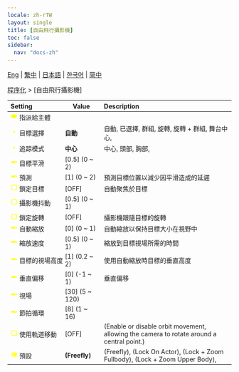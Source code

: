 ```yaml
---
locale: zh-rTW
layout: single
title: [自由飛行攝影機]
toc: false
sidebar:
  nav: "docs-zh"
---
```

[Eng](/dancexr/menu/2025.4/motion/freefly_cam) | [繁中](/tw/dancexr/menu/2025.4/motion/freefly_cam) | [日本語](/jp/dancexr/menu/2025.4/motion/freefly_cam) | [한국어](/kr/dancexr/menu/2025.4/motion/freefly_cam) | [简中](/zh/dancexr/menu/2025.4/motion/freefly_cam)

[程序化](../menu#程序化) > [自由飛行攝影機]



| Setting | Value | Description |
| :--- | --- | :--- |
|<nobr> ![videocam icon](/images/icon/ic_videocam.png)  指派給主體</nobr>|| 
|<nobr> ![chevron icon](/images/icon/ic_chevron.png)  目標選擇</nobr>| **自動** | 自動, 已選擇, 群組, 旋轉, 旋轉 + 群組, 舞台中心,  |
|<nobr> ![chevron icon](/images/icon/ic_chevron.png)  追踪模式</nobr>| **中心** | 中心, 頭部, 胸部,  |
|<nobr> ![slider icon](/images/icon/ic_slider.png)  目標平滑</nobr>| [0.5] (0 ~ 2) | 
|<nobr> ![slider icon](/images/icon/ic_slider.png)  預測</nobr>| [1] (0 ~ 2) | 預測目標位置以減少因平滑造成的延遲
|<nobr> ![check_off icon](/images/icon/ic_check_off.png)  鎖定目標</nobr>| [OFF] | 自動聚焦於目標
|<nobr> ![check_off icon](/images/icon/ic_check_off.png)  攝影機抖動</nobr>| [0.5] (0 ~ 1) | 
|<nobr> ![check_off icon](/images/icon/ic_check_off.png)  鎖定旋轉</nobr>| [OFF] | 攝影機跟隨目標的旋轉
|<nobr> ![slider icon](/images/icon/ic_slider.png)  自動縮放</nobr>| [0] (0 ~ 1) | 自動縮放以保持目標大小在視野中
|<nobr> ![slider icon](/images/icon/ic_slider.png)  縮放速度</nobr>| [0.5] (0 ~ 1) | 縮放到目標視場所需的時間
|<nobr> ![slider icon](/images/icon/ic_slider.png)  目標的視場高度</nobr>| [1] (0.2 ~ 2) | 使用自動縮放時目標的垂直高度
|<nobr> ![slider icon](/images/icon/ic_slider.png)  垂直偏移</nobr>| [0] (-1 ~ 1) | 垂直偏移
|<nobr> ![slider icon](/images/icon/ic_slider.png)  視場</nobr>| [30] (5 ~ 120) | 
|<nobr> ![slider icon](/images/icon/ic_slider.png)  節拍循環</nobr>| [8] (1 ~ 16) | 
|<nobr> ![check_off icon](/images/icon/ic_check_off.png)  使用軌道移動</nobr>| [OFF] | (Enable or disable orbit movement, allowing the camera to rotate around a central point.)
|<nobr> ![list icon](/images/icon/ic_list.png)  預設</nobr>| **(Freefly)** | (Freefly), (Lock On Actor), (Lock + Zoom Fullbody), (Lock + Zoom Upper Body),  |
